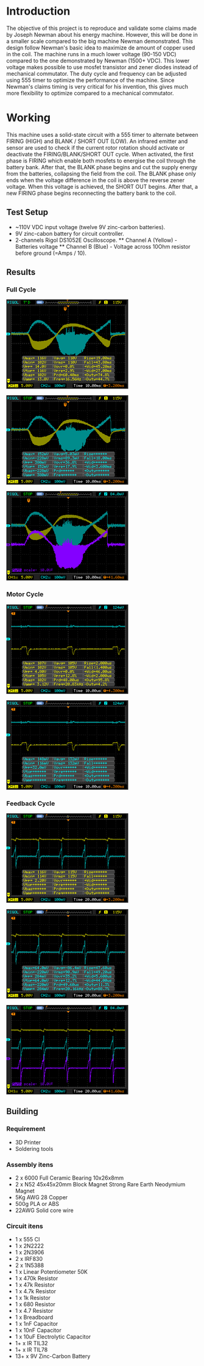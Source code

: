 # Introduction 
The objective of this project is to reproduce and validate some claims made by Joseph Newman about his energy machine.
However, this will be done in a smaller scale compared to the big machine Newman demonstrated.
This design follow Newman's basic idea to maximize de amount of copper used in the coil.
The machine runs in a much lower voltage (90-150 VDC) compared to the one demonstrated by Newman (1500+ VDC).
This lower voltage makes possible to use mosfet transistor and zener diodes instead of mechanical commutator.
The duty cycle and frequency can be adjusted using 555 timer to optimize the performance of the machine.
Since Newman's claims timing is very critical for his invention, this gives much more flexibility to optimize compared to a mechanical commutator.

# Working
This machine uses a solid-state circuit with a 555 timer to alternate between FIRING (HIGH) and BLANK / SHORT OUT (LOW).
An infrared emitter and sensor are used to check if the current rotor rotation should activate or deactivate the FIRING/BLANK/SHORT OUT cycle.
When activated, the first phase is FIRING which enable both mosfets to energise the coil through the battery bank.
After that, the BLANK phase begins and cut the supply energy from the batteries, collapsing the field from the coil.
The BLANK phase only ends when the voltage difference in the coil is above the reverse zener voltage.
When this voltage is achieved, the SHORT OUT begins.
After that, a new FIRING phase begins reconnecting the battery bank to the coil.

## Test Setup
* ~110V VDC input voltage (twelve 9V zinc-carbon batteries).
* 9V zinc-cabon battery for circuit controller.
* 2-channels Rigol DS1052E Oscilloscope. 
** Channel A (Yellow) - Batteries voltage
** Channel B (Blue) - Voltage across 10Ohm resistor before ground (=Amps / 10).

## Results

### Full Cycle
![Image of Voltage in Full-Cycle](/results/Full-Cycle-V.png)

![Image of Voltage in Full-Cycle](/results/Full-Cycle-mA.png)

![Image of Voltage in Full-Cycle](/results/Full-Cycle-W.png)

### Motor Cycle
![Image of Voltage in Full-Cycle](/results/Motor-Cycle-V.png)

![Image of mAmps in Full-Cycle](/results/Motor-Cycle-mA.png)

### Feedback Cycle
![Image of Voltage in Full-Cycle](/results/Feedback-Cycle-V.png)

![Image of mAmps in Full-Cycle](/results/Feedback-Cycle-mA.png)

![Image of Voltage in Full-Cycle](/results/Feedback-Cycle-W.png)


## Building

### Requirement
* 3D Printer
* Soldering tools

### Assembly itens
* 2 x 6000 Full Ceramic Bearing 10x26x8mm
* 2 x N52 45x45x20mm Block Magnet Strong Rare Earth Neodymium Magnet
* 5Kg AWG 28 Copper 
* 500g PLA or ABS 
* 22AWG Solid core wire

### Circuit itens
* 1 x 555 CI
* 1 x 2N2222
* 1 x 2N3906
* 2 x IRF830
* 2 x 1N5388
* 1 x Linear Potentiometer 50K
* 1 x 470k Resistor
* 1 x 47k Resistor
* 1 x 4.7k Resistor
* 1 x 1k Resistor
* 1 x 680 Resistor
* 1 x 4.7 Resistor
* 1 x Breadboard
* 1 x 1nF Capacitor
* 1 x 10nF Capacitor
* 1 x 10uF Electrolytic Capacitor
* 1+ x IR TIL32
* 1+ x IR TIL78
* 13+ x 9V Zinc-Carbon Battery



